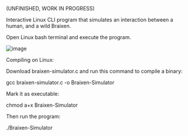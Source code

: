 (UNFINISHED, WORK IN PROGRESS)

Interactive Linux CLI program that simulates an interaction between a human, and a wild Braixen.

Open Linux bash terminal and execute the program.

![image](https://github.com/user-attachments/assets/4d1bce8c-143b-4e93-b6d9-110e4ab0b349)


Compiling on Linux:

Download braixen-simulator.c and run this command to compile a binary:

gcc braixen-simulator.c -o Braixen-Simulator

Mark it as executable:

chmod a+x Braixen-Simulator

Then run the program:

./Braixen-Simulator

